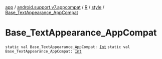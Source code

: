 [app](../../../index.md) / [android.support.v7.appcompat](../../index.md) / [R](../index.md) / [style](index.md) / [Base_TextAppearance_AppCompat](.)

# Base_TextAppearance_AppCompat

`static val Base_TextAppearance_AppCompat: `[`Int`](https://kotlinlang.org/api/latest/jvm/stdlib/kotlin/-int/index.html)
`static val Base_TextAppearance_AppCompat: `[`Int`](https://kotlinlang.org/api/latest/jvm/stdlib/kotlin/-int/index.html)